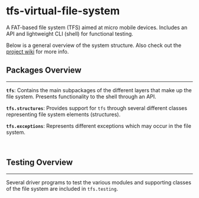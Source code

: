 # tfs-virtual-file-system
A FAT-based file system (TFS) aimed at micro mobile devices. Includes an API and lightweight CLI (shell) for functional testing.

Below is a general overview of the system structure. Also check out the [project wiki](https://github.com/OCBier/virtual-disk-file-system/wiki) for more info.


## Packages Overview
***********

**`tfs`**: Contains the main subpackages of the different layers that make up the file system. Presents functionality to the shell through an API.

**`tfs.structures`**: Provides support for `tfs` through several different classes representing file system elements (structures). 

**`tfs.exceptions`**: Represents different exceptions which may occur in the file system.


<br />


## Testing Overview
************
Several driver programs to test the various modules and supporting classes of the file system are included in `tfs.testing`. 

